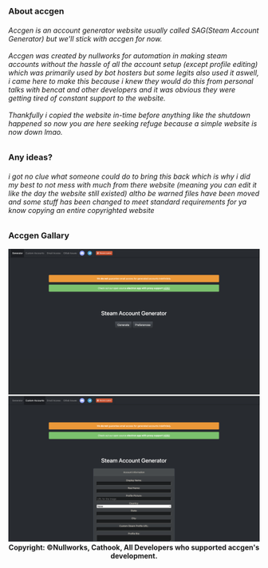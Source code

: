 <!-- 
ACCGEN COPYRIGHT TO NULLWORKS,
  All files and newly created files are all owned by nullworks 
  if they ever decide to bring back accgen this website will be liable for
  shutdown since it's practically a copy of accgen.

  Legal Team: Nullworks,   Archive Owner: IWiso
-->
<h3> About accgen </h3>
<h6> 
   Accgen is an account generator website usually called SAG(Steam Account Generator) but we'll stick with accgen for now.
  <br> <br>
  Accgen was created by nullworks for automation in making steam accounts without the hassle of all the account setup (except profile editing) which was primarily used by bot hosters but some legits also used it aswell, i came here to make this because i knew they would do this from personal talks with bencat and other developers and it was obvious they were getting tired of constant support to the website.
  <br><br>
  Thankfully i copied the website in-time before anything like the shutdown happened so now you are here seeking refuge because a simple website is now down lmao.
</h6>
<h3> Any ideas? </h3>
<h6>
  i got no clue what someone could do to bring this back which is why i did my best to not mess with much from there website (meaning you can edit it like the day the website still existed) altho be warned files have been moved and some stuff has been changed to meet standard requirements for ya know <i>copying an entire copyrighted website</i>
</h6>
<h3> Accgen Gallary </h3>
<img src="static/images/gallery/index.png">
<img src="static/images/gallery/custom.png">
<div align="center"><b>
  Copyright: &copy;Nullworks, Cathook, All Developers who supported accgen's development.
</b></div>
